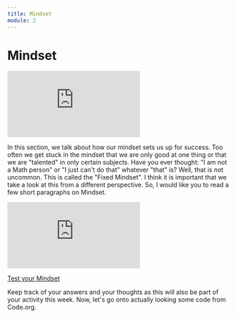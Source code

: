 ```yaml
---
title: Mindset
module: 2
---
```


# Mindset

<div class="embed-responsive embed-responsive-16by9"><iframe class="embed-responsive-item" src="https://www.youtube.com/embed/hiiEeMN7vbQ" frameborder="0" allowfullscreen></iframe></div>

In this section, we talk about how our mindset sets us up for success.  Too often we get stuck in the mindset that we are only good at one thing or that we are "talented" in only certain subjects.  Have you ever thought: "I am not a Math person" or "I just can't do that" whatever "that" is?  Well, that is not uncommon.  This is called the "Fixed Mindset".  I think it is important that we take a look at this from a different perspective.  So, I would like you to read a few short paragraphs on Mindset.

<div class="embed-responsive embed-responsive-16by9"><iframe class="embed-responsive-item" src="https://www.youtube.com/embed/hiiEeMN7vbQ" frameborder="0" allowfullscreen></iframe></div>

<a href="https://www.positivityguides.net/test-your-mindset-quiz/" target="_new">Test your Mindset</a>

Keep track of your answers and your thoughts as this will also be part of your activity this week.  Now, let's go onto actually looking some code from Code.org.
